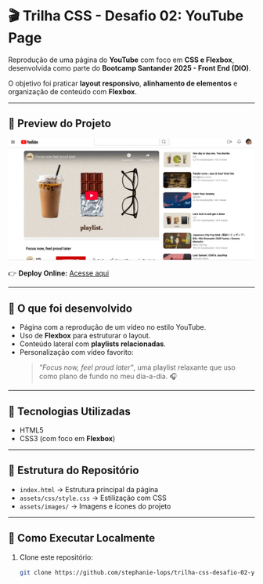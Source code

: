 # 🎬 Trilha CSS - Desafio 02: YouTube Page

Reprodução de uma página do **YouTube** com foco em **CSS e Flexbox**, desenvolvida como parte do **Bootcamp Santander 2025 - Front End (DIO)**.  

O objetivo foi praticar **layout responsivo**, **alinhamento de elementos** e organização de conteúdo com **Flexbox**.

---

## 📸 Preview do Projeto
![Preview da Página](assets/images/preview.PNG)

👉 **Deploy Online:** [Acesse aqui](https://trilha-css-desafio-02-youtube-page.vercel.app/)

---

## 🎯 O que foi desenvolvido
- Página com a reprodução de um vídeo no estilo YouTube.  
- Uso de **Flexbox** para estruturar o layout.  
- Conteúdo lateral com **playlists relacionadas**.  
- Personalização com vídeo favorito:  
  > *"Focus now, feel proud later"*, uma playlist relaxante que uso como plano de fundo no meu dia-a-dia. 🎧

---

## 🚀 Tecnologias Utilizadas
- HTML5  
- CSS3 (com foco em **Flexbox**)  

---

## 📂 Estrutura do Repositório
- `index.html` → Estrutura principal da página  
- `assets/css/style.css` → Estilização com CSS  
- `assets/images/` → Imagens e ícones do projeto  

---

## 🔧 Como Executar Localmente
1. Clone este repositório:
   ```bash
   git clone https://github.com/stephanie-lops/trilha-css-desafio-02-youtube-page.git
